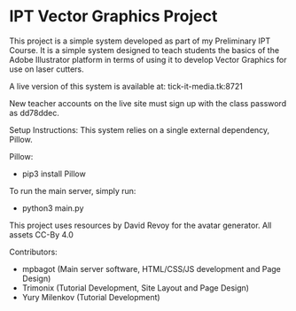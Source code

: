 # IPT Vector Graphics Project

This project is a simple system developed as part of my Preliminary IPT Course.
It is a simple system designed to teach students the basics of the Adobe Illustrator platform in terms of using it to develop Vector Graphics for use on laser cutters.

A live version of this system is available at:
tick-it-media.tk:8721

New teacher accounts on the live site must sign up with the class password as dd78ddec.

Setup Instructions:
This system relies on a single external dependency, Pillow.

Pillow:
 - pip3 install Pillow

To run the main server, simply run:
 - python3 main.py

This project uses resources by David Revoy for the avatar generator.
All assets CC-By 4.0

Contributors:
  - mpbagot (Main server software, HTML/CSS/JS development and Page Design)
  - Trimonix (Tutorial Development, Site Layout and Page Design)
  - Yury Milenkov (Tutorial Development)
